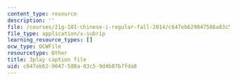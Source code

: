 ```yaml
---
content_type: resource
description: ''
file: /courses/21g-101-chinese-i-regular-fall-2014/c647eb629047588a83c59d4b07b7fda8_pVJ6E-jUeb0.vtt
file_type: application/x-subrip
learning_resource_types: []
ocw_type: OCWFile
resourcetype: Other
title: 3play caption file
uid: c647eb62-9047-588a-83c5-9d4b07b7fda8
---
```

